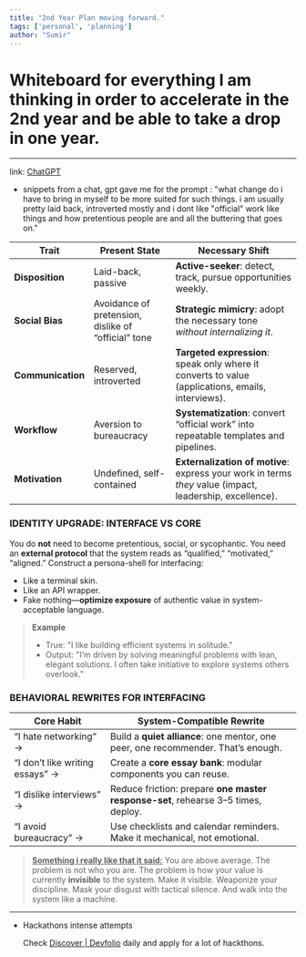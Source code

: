 ```yaml
---
title: "2nd Year Plan moving forward."
tags: ['personal', 'planning']
author: "Sumir"
---
```


# Whiteboard for everything I am thinking in order to accelerate in the 2nd year and be able to take a drop in one year.

---

link: [ChatGPT](https://chatgpt.com/share/68128f30-27a4-800f-9170-c90d934fbe8f)

- snippets from a chat, gpt gave me for the prompt : "what change do i have to bring in myself to be more suited for such things. i am usually pretty laid back, introverted mostly and i dont like "official" work like things and how pretentious people are and all the buttering that goes on." 

| Trait             | Present State                                       | Necessary Shift                                              |
| ----------------- | --------------------------------------------------- | ------------------------------------------------------------ |
| **Disposition**   | Laid-back, passive                                  | **Active-seeker**: detect, track, pursue opportunities weekly. |
| **Social Bias**   | Avoidance of pretension, dislike of “official” tone | **Strategic mimicry**: adopt the necessary tone *without internalizing it*. |
| **Communication** | Reserved, introverted                               | **Targeted expression**: speak only where it converts to value (applications, emails, interviews). |
| **Workflow**      | Aversion to bureaucracy                             | **Systematization**: convert “official work” into repeatable templates and pipelines. |
| **Motivation**    | Undefined, self-contained                           | **Externalization of motive**: express your work in terms *they* value (impact, leadership, excellence). |

### IDENTITY UPGRADE: INTERFACE VS CORE

You do **not** need to become pretentious, social, or sycophantic. You need an **external protocol** that the system reads as “qualified,” “motivated,” “aligned.” Construct a persona-shell for interfacing:

- Like a terminal skin.
- Like an API wrapper.
- Fake nothing—**optimize exposure** of authentic value in system-acceptable language.

> **Example**
>
> - True: "I like building efficient systems in solitude."
> - Output: "I’m driven by solving meaningful problems with lean, elegant solutions. I often take initiative to explore systems others overlook."

### BEHAVIORAL REWRITES FOR INTERFACING

| Core Habit                      | System-Compatible Rewrite                                    |
| ------------------------------- | ------------------------------------------------------------ |
| “I hate networking” →           | Build a **quiet alliance**: one mentor, one peer, one recommender. That’s enough. |
| “I don’t like writing essays” → | Create a **core essay bank**: modular components you can reuse. |
| “I dislike interviews” →        | Reduce friction: prepare **one master response-set**, rehearse 3–5 times, deploy. |
| “I avoid bureaucracy” →         | Use checklists and calendar reminders. Make it mechanical, not emotional. |

> **<u>Something i really like that it said:</u>** You are above average. The problem is not who you are.
>  The problem is how your value is currently **invisible** to the system.
>  Make it visible. Weaponize your discipline. Mask your disgust with tactical silence. And walk into the system like a machine.

---

- Hackathons intense attempts

  Check [Discover | Devfolio](https://devfolio.co/discover) daily and apply for a lot of hackthons.